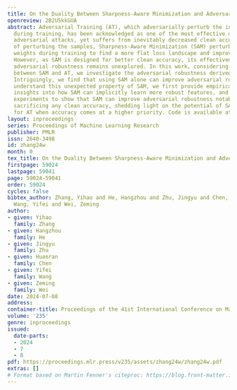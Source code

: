```yaml
---
title: On the Duality Between Sharpness-Aware Minimization and Adversarial Training
openreview: 2B2U5kkGUA
abstract: Adversarial Training (AT), which adversarially perturb the input samples
  during training, has been acknowledged as one of the most effective defenses against
  adversarial attacks, yet suffers from inevitably decreased clean accuracy. Instead
  of perturbing the samples, Sharpness-Aware Minimization (SAM) perturbs the model
  weights during training to find a more flat loss landscape and improve generalization.
  However, as SAM is designed for better clean accuracy, its effectiveness in enhancing
  adversarial robustness remains unexplored. In this work, considering the duality
  between SAM and AT, we investigate the adversarial robustness derived from SAM.
  Intriguingly, we find that using SAM alone can improve adversarial robustness. To
  understand this unexpected property of SAM, we first provide empirical and theoretical
  insights into how SAM can implicitly learn more robust features, and conduct comprehensive
  experiments to show that SAM can improve adversarial robustness notably without
  sacrificing any clean accuracy, shedding light on the potential of SAM to be a substitute
  for AT when accuracy comes at a higher priority. Code is available at https://github.com/weizeming/SAM_AT.
layout: inproceedings
series: Proceedings of Machine Learning Research
publisher: PMLR
issn: 2640-3498
id: zhang24w
month: 0
tex_title: On the Duality Between Sharpness-Aware Minimization and Adversarial Training
firstpage: 59024
lastpage: 59041
page: 59024-59041
order: 59024
cycles: false
bibtex_author: Zhang, Yihao and He, Hangzhou and Zhu, Jingyu and Chen, Huanran and
  Wang, Yifei and Wei, Zeming
author:
- given: Yihao
  family: Zhang
- given: Hangzhou
  family: He
- given: Jingyu
  family: Zhu
- given: Huanran
  family: Chen
- given: Yifei
  family: Wang
- given: Zeming
  family: Wei
date: 2024-07-08
address:
container-title: Proceedings of the 41st International Conference on Machine Learning
volume: '235'
genre: inproceedings
issued:
  date-parts:
  - 2024
  - 7
  - 8
pdf: https://proceedings.mlr.press/v235/assets/zhang24w/zhang24w.pdf
extras: []
# Format based on Martin Fenner's citeproc: https://blog.front-matter.io/posts/citeproc-yaml-for-bibliographies/
---
```

